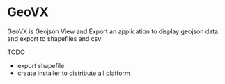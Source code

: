 # GeoVX
GeoVX is Geojson View and Export an application to display geojson data and export to shapefiles and csv

TODO

* export shapefile
* create installer to distribute all platform